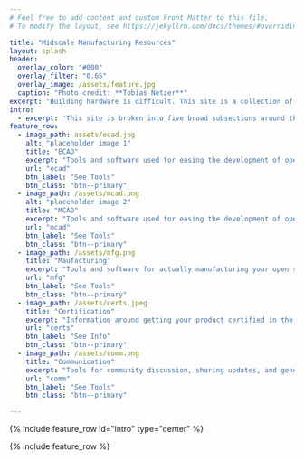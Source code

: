 ```yaml
---
# Feel free to add content and custom Front Matter to this file.
# To modify the layout, see https://jekyllrb.com/docs/themes/#overriding-theme-defaults

title: "Midscale Manufacturing Resources"
layout: splash
header:
  overlay_color: "#000"
  overlay_filter: "0.65"
  overlay_image: /assets/feature.jpg
  caption: "Photo credit: **Tobias Netzer**"
excerpt: "Building hardware is difficult. This site is a collection of tools and information that make designing, collaborating on, and distributing hardware at a Midscale easier."
intro: 
  - excerpt: 'This site is broken into five broad subsections around the tools needed to support the aspects of a midscale, open hardware project: ECAD, MCAD, manufacturing, certification, and communication.'
feature_row:
  - image_path: assets/ecad.jpg
    alt: "placeholder image 1"
    title: "ECAD"
    excerpt: "Tools and software used for easing the development of open source ECAD"
    url: "ecad"
    btn_label: "See Tools"
    btn_class: "btn--primary"
  - image_path: /assets/mcad.png
    alt: "placeholder image 2"
    title: "MCAD"
    excerpt: "Tools and software used for easing the development of open source MCAD"
    url: "mcad"
    btn_label: "See Tools"
    btn_class: "btn--primary"
  - image_path: /assets/mfg.png
    title: "Maufacturing"
    excerpt: "Tools and software for actually manufacturing your open source design"
    url: "mfg"
    btn_label: "See Tools"
    btn_class: "btn--primary"
  - image_path: /assets/certs.jpeg
    title: "Certification"
    excerpt: "Information around getting your product certified in the ways it's required. NOT LEGAL ADVICE."
    url: "certs"
    btn_label: "See Info"
    btn_class: "btn--primary"
  - image_path: /assets/comm.png
    title: "Communication"
    excerpt: "Tools for community discussion, sharing updates, and general publication"
    url: "comm"
    btn_label: "See Tools"
    btn_class: "btn--primary"

---
```


{% include feature_row id="intro" type="center" %}

{% include feature_row %}
